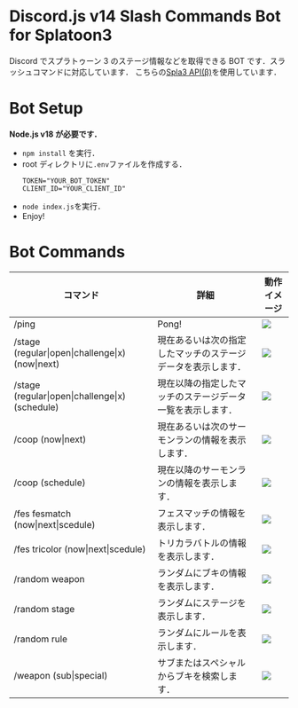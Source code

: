 # Discord.js v14 Slash Commands Bot for Splatoon3

Discord でスプラトゥーン 3 のステージ情報などを取得できる BOT です．スラッシュコマンドに対応しています．
こちらの[Spla3 API(β)](https://spla3.yuu26.com)を使用しています．

# Bot Setup

**Node.js v18 が必要です．**

-   `npm install` を実行．
-   root ディレクトリに`.env`ファイルを作成する．
    ```
    TOKEN="YOUR_BOT_TOKEN"
    CLIENT_ID="YOUR_CLIENT_ID"
    ```
-   `node index.js`を実行．
-   Enjoy!

# Bot Commands

| コマンド                                          | 詳細                                                         | 動作イメージ                                                                                               |
| ------------------------------------------------- | ------------------------------------------------------------ | ---------------------------------------------------------------------------------------------------------- |
| /ping                                             | Pong\!                                                       | ![](https://i.imgur.com/yj18wpx.png)                                                                       |
| /stage \(regular\|open\|challenge\|x\) \(now\|next\) | 現在あるいは次の指定したマッチのステージデータを表示します． | ![](https://i.imgur.com/49km5DP.png)                                                                       |
| /stage \(regular\|open\|challenge\|x\) \(schedule\)  | 現在以降の指定したマッチのステージデータ一覧を表示します．   | ![](https://user-images.githubusercontent.com/61001713/200783176-5edd0584-cc0c-4a0a-96bd-5e7fe8d85c73.gif) |
| /coop \(now\|next\)                               | 現在あるいは次のサーモンランの情報を表示します．             | ![](https://i.imgur.com/EGP2v3i.png)                                                                       |
| /coop \(schedule\)                                | 現在以降のサーモンランの情報を表示します．                   | ![](https://user-images.githubusercontent.com/61001713/200782942-d5d252fe-63e7-478e-a8d1-6977aef73630.gif) |
| /fes fesmatch \(now\|next\|scedule\)              | フェスマッチの情報を表示します．                             | ![](https://i.imgur.com/A8oZA2q.png)                                                                       |
| /fes tricolor \(now\|next\|scedule\)              | トリカラバトルの情報を表示します．                           | ![](https://i.imgur.com/hJOSz1u.png)                                                                       |
| /random weapon                                    | ランダムにブキの情報を表示します．                           | ![](https://i.imgur.com/YVTJR6A.png/ra/)                                                                   |
| /random stage                                     | ランダムにステージを表示します．                             | ![](https://i.imgur.com/QcHqI37.png)                                                                       |
| /random rule                                      | ランダムにルールを表示します．                               | ![](https://i.imgur.com/vuEicsd.png)                                                                       |
|/weapon \(sub\|special\)|サブまたはスペシャルからブキを検索します．|![](https://i.imgur.com/GlyOTNp.png)